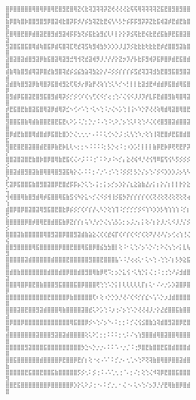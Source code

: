 
⣿⡿⣿⣿⣿⣿⣿⢿⣿⢿⡿⣿⢿⣟⣿⣻⣟⣿⢿⣝⢎⣗⢽⣹⢽⢽⡽⣝⢞⢜⢜⢜⣕⢯⢯⢿⢽⢽⢽⢽⣝⣯⣟⣿⣻⣿⣻⣿⣿⣿
⣷⡿⣿⢷⣿⡷⣿⣿⣻⣿⣻⡿⣿⣽⢾⣗⣿⡽⡯⡺⡜⡮⣳⢽⣝⣗⣟⢮⢣⠣⡣⡓⡮⡯⡯⣻⡽⡽⣝⣗⣯⢾⣽⡾⣟⣾⣟⣷⣿⣟
⣟⣿⢿⣿⣟⣿⡿⣾⣿⣽⣟⣿⣻⣾⣻⣽⢾⡯⡯⣳⢝⡮⣯⣗⣵⣻⣎⢇⠇⡇⡕⡕⡽⣪⢯⣗⣟⢮⣗⣟⣞⣯⣷⡿⣟⣯⣿⣽⣿⣽
⣻⣽⣿⣯⣿⣯⣿⢿⣾⢷⣿⣯⡿⣾⢯⣿⢽⣏⢟⣞⢽⣫⢷⣻⢾⣳⡳⡱⡱⡱⡸⣸⡹⡪⣗⣗⣗⢗⣗⣗⣟⡾⣞⣿⣿⣻⣽⣷⣿⣿
⣽⣿⣽⣿⣽⣾⣿⣻⣽⡿⣷⣯⣿⣽⢿⣽⣻⣚⢻⢺⢝⣞⣽⢾⡻⡸⡘⡜⡜⡕⣝⡲⡹⡜⡧⣗⡯⣻⢾⡽⣯⡿⣿⡿⣾⣟⣯⣿⣾⣿
⣾⣷⢿⣷⣿⣻⣾⢿⣽⡿⣿⣞⣷⣻⣿⢽⣞⡮⣪⣮⣳⣵⢽⣳⣕⡕⡜⠬⡪⡪⡎⡎⡎⡮⣫⣞⢽⣹⢽⣺⣳⣟⣿⣻⣯⣿⣻⣿⣽⣾
⣽⣾⣿⢷⣿⣻⣽⡿⣷⢿⣿⡽⣯⣿⢾⣻⣕⢏⢯⡺⡔⡿⣵⡟⢜⢵⢱⢑⢅⠣⡊⠢⡃⡇⡇⣗⣽⣺⣟⠾⣾⣾⡿⣯⣿⣾⢿⣯⣿⡿
⣿⣻⣾⡿⣯⣿⣽⣟⣿⣻⣯⣿⣻⣾⢿⡽⡪⡊⡪⢊⠎⢎⢢⢋⢎⠪⡊⢔⢐⢑⠌⢌⢪⠪⡸⡸⡹⡞⣇⡯⣟⣾⣿⣻⣷⢿⣿⢿⣽⣿
⡾⣟⣯⣿⣟⣷⣿⣽⣯⣿⢿⣽⡿⣾⢿⡽⣊⠢⢊⠔⠡⢑⠐⢅⠢⢑⠨⡐⢌⠢⡡⢑⢸⢨⠢⠱⡑⡝⢜⢜⢵⢿⣾⢿⣽⣿⢿⣿⣟⣿
⣻⣿⣿⣯⣿⣷⢿⣾⣷⣿⣿⣟⣿⣟⣯⣟⢆⠕⡡⠨⡈⡂⡑⡐⠨⠠⢑⠨⢂⠕⡈⡢⢑⢅⠇⢕⢑⠜⢌⢎⢞⣿⣻⣿⣽⣾⣿⣿⣽⣿
⣿⡿⣾⣟⣷⣿⣿⢿⣾⣿⣾⡿⣯⣿⣗⣿⡱⡑⢌⢂⢂⢂⠂⠄⠅⠅⢅⢊⠢⡑⡨⢐⢅⢣⢑⠱⡐⢕⢱⢸⢽⣟⣿⡾⣟⣯⣿⣾⣿⣯
⣻⣿⣟⣿⣟⣿⣽⣿⣿⣾⣟⣿⡿⣷⣟⡷⣇⢇⠢⡂⡂⠢⠨⠨⠨⠨⡂⡣⡑⢔⠨⢐⠰⡱⡡⡃⡇⡇⡇⣷⡿⣟⡷⡿⢟⢟⣟⡟⡽⡝
⣿⣿⣽⣿⣽⣿⣟⣷⣿⡷⣿⡿⣿⢿⣷⣟⣯⢎⢌⠔⡨⠨⠨⢐⠁⠅⠕⡰⠨⠢⡊⡄⣕⢜⢮⠺⡘⢜⢪⢻⠿⣯⢫⢪⠣⡫⡪⡪⡪⡪
⣿⣿⣽⣾⣿⣻⣿⣽⣷⣿⢿⣿⢿⣿⣻⣽⣯⢷⡕⢌⠄⠅⠅⡂⠌⡐⠡⢐⠡⢑⠨⡪⡪⡃⡣⡑⡌⡢⢑⠌⡪⠪⡱⡱⡱⡨⡢⢣⠣⡱
⢏⣽⡿⣯⣿⣿⣯⣷⣿⣻⣿⣽⣿⡿⣟⣿⣞⡯⡯⡦⡑⢅⢑⠄⡅⡂⡅⡢⡊⡢⡱⡕⡌⣆⣕⣵⣷⣜⡔⡅⡆⡕⡌⡆⡇⡇⡗⡕⣕⢥
⢺⢾⣿⣿⢿⣷⣿⣻⣾⢿⡾⣯⣿⣿⢿⣯⣷⣫⢪⠳⡕⣅⠢⡊⢌⠪⡪⢺⢸⡪⣯⡳⡝⡎⡎⡎⡎⢎⢎⢝⢜⢕⢝⢜⢕⢝⢕⢝⢴⢱
⣾⣿⡿⣿⡿⣿⣽⣿⣽⢿⣻⣯⣿⣟⣿⣗⡿⡮⡪⡊⢎⠎⡎⡜⢄⠣⡑⢕⢱⢹⠨⡊⡊⡊⡊⡪⠪⢱⠱⡱⡱⡣⢳⢱⢱⢱⠨⡊⡆⡫
⣿⣿⣿⣿⣿⡿⣿⡾⣿⢿⣟⣿⣾⣿⣯⣷⡿⣝⡎⡎⡆⢥⠱⡘⡔⡑⢌⢢⢡⡣⡡⡂⡢⡨⡐⡄⡅⢕⠌⡆⡕⡸⡐⢅⠪⡸⡘⡌⡪⡪
⣿⣿⣿⣽⣷⣿⣿⣿⣿⣿⢿⣿⣻⣽⣿⡿⣿⣿⣻⣽⣾⣷⣵⣕⢌⢎⢎⣞⢮⡏⢎⠎⡎⢎⠪⡊⢎⢕⠝⡜⢜⠜⡌⡢⢊⢔⢱⢘⢌⢮
⣿⣿⣻⣿⣿⣿⣿⢿⣯⣿⣿⣿⣿⣿⡿⣿⣿⣟⣿⣿⢿⣯⣿⡿⣿⣮⣳⣳⣿⡇⢕⠨⠂⢅⢑⠌⡢⠡⡑⠌⡂⠕⢌⢢⢑⠔⡅⣇⢧⣻
⣿⣿⣿⣿⣿⣽⣾⣿⣿⣿⣿⣿⣾⣿⣿⣿⣟⣿⣿⣿⣿⣿⣻⣿⣿⣟⣿⣿⣿⣧⠡⠨⡘⢔⢔⢅⠂⢅⠢⢑⠠⢑⢑⠌⡆⡣⡳⣕⣯⣿
⣿⣾⣿⣷⣿⣿⣿⣿⣿⣿⣿⣾⣿⣿⣾⣿⡿⣿⣿⣾⣿⣻⣿⢿⣷⡿⢟⠩⡂⡢⡑⣅⢪⠐⢅⢳⡑⡅⢌⢐⠨⢐⢐⢑⠜⡬⣺⣾⣿⣽
⣿⣿⣿⢿⣿⡿⣿⣟⣿⣷⣿⣿⣿⣻⣯⣿⣿⣿⣯⣿⡿⣿⣿⣿⢟⢑⢑⠡⡑⡅⡇⢇⢇⢇⢇⢇⡏⡆⢅⠂⠌⠔⡐⡡⡱⣽⣿⡿⣿⡿
⣿⣿⣿⣿⣿⣿⣿⣿⣿⣿⣿⣟⣿⣿⣿⣿⡿⣷⣿⣿⣿⣿⣿⢏⠆⢕⠰⡑⡑⡱⡘⢜⠌⢎⠪⡊⡎⣎⠢⢡⠡⡑⡰⣸⣾⣿⣿⣿⣿⣿
⣿⣿⣿⣽⣿⣟⣿⣿⣻⣽⣾⣿⣿⣿⢿⣷⣿⣿⣿⣿⣽⣿⣞⢅⠕⡡⢑⠨⡰⢐⠌⡢⢑⠡⡑⢜⢜⢼⡸⡐⡕⣜⣞⣿⣿⣯⣷⣿⣿⣽
⣿⡿⣿⣿⡿⣿⣿⣿⣿⣿⣿⣿⣿⣿⣿⣿⣿⢿⣯⣿⣿⡿⡪⠢⢑⠌⡢⠑⠄⠅⡂⡂⠅⡊⢌⢪⣪⣿⣷⣱⢽⣾⣿⣻⣽⣿⡿⣟⣿⣿
⣾⣿⣿⣿⣿⣿⣿⣿⣽⣿⣿⣿⣻⣽⣿⣽⣾⣿⣿⣿⣿⢕⢅⠕⡁⡂⡂⠅⠅⠅⡂⢂⠅⠌⢢⢱⣻⣿⣿⣾⢿⣿⣽⣿⣿⢿⣿⣿⣿⣿
⣿⣿⣿⣿⣿⣻⣽⣿⣿⣿⣯⣿⣿⣿⣿⣿⣿⣿⣿⣿⡳⣑⠢⡑⡐⡐⠄⠅⠅⠡⠐⡐⡈⠨⢐⡻⣿⣟⣷⣿⣿⣟⣯⣿⣾⣿⣿⣿⣾⣿
⣿⣿⣯⣿⣿⣿⣿⣿⣿⣾⣿⣿⣿⣿⡿⣟⣿⣿⡿⣟⡎⡆⢕⠐⢔⠠⠡⠁⠅⡊⡐⠄⢂⢁⠢⢑⠝⢝⢽⣷⣿⢿⣿⡿⣿⣿⣽⣾⣿⣷
⣿⣿⣿⣿⣿⣟⣯⣿⣿⣟⣿⣿⣯⣷⣿⣿⣿⣿⣿⡫⡪⢂⠅⡪⢐⠨⠠⠡⢁⢂⢐⠈⠄⡂⠌⡂⢕⢑⢌⠺⢽⡿⣟⣿⣿⣯⣿⣿⣿⣻
⣿⣿⣟⣯⣿⣿⣿⣿⣿⣿⣿⡿⣿⣿⣿⣿⣿⡿⡱⡕⢅⠕⡨⢐⠐⠄⠅⡊⡐⡀⠂⢌⠐⠄⢅⠢⢑⠌⡢⡹⡘⡜⣟⢿⣷⣿⡿⣿⣾⣿
